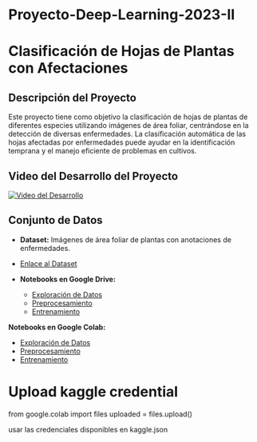 # Proyecto-Deep-Learning-2023-II
# Clasificación de Hojas de Plantas con Afectaciones

## Descripción del Proyecto
Este proyecto tiene como objetivo la clasificación de hojas de plantas de diferentes especies utilizando imágenes de área foliar, centrándose en la detección de diversas enfermedades. La clasificación automática de las hojas afectadas por enfermedades puede ayudar en la identificación temprana y el manejo eficiente de problemas en cultivos.

## Video del Desarrollo del Proyecto
[![Video del Desarrollo](https://img.youtube.com/vi/yv0svCeJsyU/0.jpg)](https://www.youtube.com/watch?v=yv0svCeJsyU&ab_channel=DIEGOALEJANDROGRAJALESGONZALEZ)

## Conjunto de Datos
- **Dataset:** Imágenes de área foliar de plantas con anotaciones de enfermedades.
- [Enlace al Dataset](https://www.kaggle.com/datasets/abdallahalidev/plantvillage-dataset)


- **Notebooks en Google Drive:**
  - [Exploración de Datos](https://drive.google.com/file/d/1B6MUs5tyeXogf7ePTpkt7Fd3xDlcPQil/view?usp=sharing)
  - [Preprocesamiento](https://drive.google.com/file/d/1B6ILqSZ0oU0E15WrI_nrpPsr86GXIZzI/view?usp=sharing)
  - [Entrenamiento](https://drive.google.com/file/d/1B0Mzyu1ygjJZAnTDAqRGlQgqIGWdI0Qh/view?usp=sharing)

**Notebooks en Google Colab:**
- [Exploración de Datos](https://colab.research.google.com/github/tatianacpuentes/Proyecto-Deep-Learning-2023-II/blob/main/1.%20Exploracion_de_datos.ipynb)
- [Preprocesamiento](https://colab.research.google.com/github/tatianacpuentes/Proyecto-Deep-Learning-2023-II/blob/main/2.%20Preprocesamiento%20de%20Datos.ipynb)
- [Entrenamiento](https://colab.research.google.com/github/tatianacpuentes/Proyecto-Deep-Learning-2023-II/blob/main/3.%20Entrenamiento.ipynb)

# Upload kaggle credential
from google.colab import files
uploaded = files.upload()

usar las credenciales disponibles en kaggle.json
